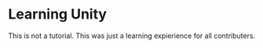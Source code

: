 # Learning Unity

This is not a tutorial. This was just a learning expierience for all contributers.
